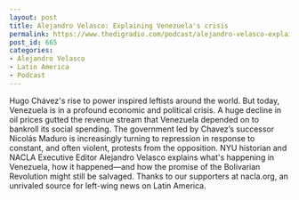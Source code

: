 ```yaml
---
layout: post
title: Alejandro Velasco: Explaining Venezuela's crisis
permalink: https://www.thedigradio.com/podcast/alejandro-velasco-explaining-venezuelas-crisis/index.html
post_id: 665
categories: 
- Alejandro Velasco
- Latin America
- Podcast
---
```


Hugo Chávez's rise to power inspired leftists around the world. But today, Venezuela is in a profound economic and political crisis. A huge decline in oil prices gutted the revenue stream that Venezuela depended on to bankroll its social spending. The government led by Chavez’s successor Nicolás Maduro is increasingly turning to repression in response to constant, and often violent, protests from the opposition. NYU historian and NACLA Executive Editor Alejandro Velasco explains what's happening in Venezuela, how it happened—and how the promise of the Bolivarian Revolution might still be salvaged. Thanks to our supporters at nacla.org, an unrivaled source for left-wing news on Latin America.